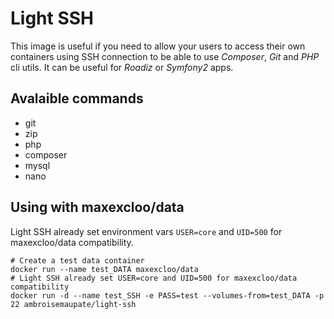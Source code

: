 # Light SSH

This image is useful if you need to allow your users to access their own containers using SSH connection
to be able to use *Composer*, *Git* and *PHP* cli utils. It can be useful for *Roadiz* or *Symfony2* apps.

## Avalaible commands

- git
- zip
- php
- composer
- mysql
- nano

## Using with maxexcloo/data

Light SSH already set environment vars `USER=core` and `UID=500` for maxexcloo/data compatibility.

```shell
# Create a test data container
docker run --name test_DATA maxexcloo/data
# Light SSH already set USER=core and UID=500 for maxexcloo/data compatibility
docker run -d --name test_SSH -e PASS=test --volumes-from=test_DATA -p 22 ambroisemaupate/light-ssh
```